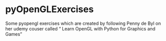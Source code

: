 # pyOpenGLExercises
Some pyopengl exercises which are created by  following Penny de Byl on her udemy couser called “ Learn OpenGL with Python for Graphics and Games”
